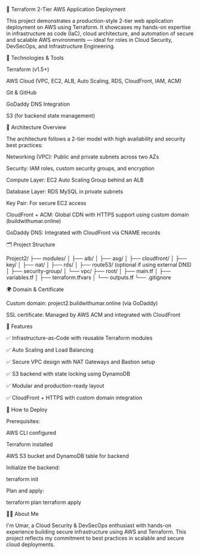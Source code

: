 🚀 Terraform 2-Tier AWS Application Deployment

This project demonstrates a production-style 2-tier web application deployment on AWS using Terraform. It showcases my hands-on expertise in infrastructure as code (IaC), cloud architecture, and automation of secure and scalable AWS environments — ideal for roles in Cloud Security, DevSecOps, and Infrastructure Engineering.

🔧 Technologies & Tools

Terraform (v1.5+)

AWS Cloud (VPC, EC2, ALB, Auto Scaling, RDS, CloudFront, IAM, ACM)

Git & GitHub

GoDaddy DNS Integration

S3 (for backend state management)

🧱 Architecture Overview

The architecture follows a 2-tier model with high availability and security best practices:

Networking (VPC): Public and private subnets across two AZs

Security: IAM roles, custom security groups, and encryption

Compute Layer: EC2 Auto Scaling Group behind an ALB

Database Layer: RDS MySQL in private subnets

Key Pair: For secure EC2 access

CloudFront + ACM: Global CDN with HTTPS support using custom domain (buildwithumar.online)

GoDaddy DNS: Integrated with CloudFront via CNAME records

🗂️ Project Structure

Project2/
├── modules/
│   ├── alb/
│   ├── asg/
│   ├── cloudfront/
│   ├── key/
│   ├── nat/
│   ├── rds/
│   ├── route53/ (optional if using external DNS)
│   ├── security-group/
│   └── vpc/
├── root/
│   ├── main.tf
│   ├── variables.tf
│   ├── terraform.tfvars
│   └── outputs.tf
└── .gitignore

🌍 Domain & Certificate

Custom domain: project2.buildwithumar.online (via GoDaddy)

SSL certificate: Managed by AWS ACM and integrated with CloudFront

💠 Features

✅ Infrastructure-as-Code with reusable Terraform modules

✅ Auto Scaling and Load Balancing

✅ Secure VPC design with NAT Gateways and Bastion setup

✅ S3 backend with state locking using DynamoDB

✅ Modular and production-ready layout

✅ CloudFront + HTTPS with custom domain integration

📌 How to Deploy

Prerequisites:

AWS CLI configured

Terraform installed

AWS S3 bucket and DynamoDB table for backend

Initialize the backend:

terraform init

Plan and apply:

terraform plan
terraform apply

👨‍💻 About Me

I'm Umar, a Cloud Security & DevSecOps enthusiast with hands-on experience building secure infrastructure using AWS and Terraform. This project reflects my commitment to best practices in scalable and secure cloud deployments.



